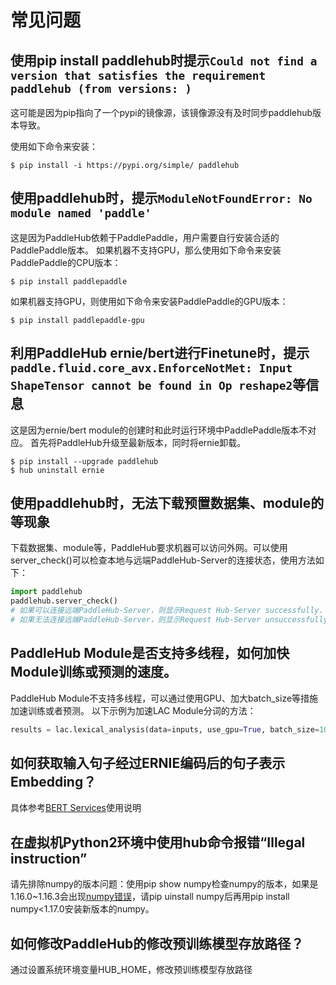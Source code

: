 # 常见问题

## 使用pip install paddlehub时提示`Could not find a version that satisfies the requirement paddlehub (from versions: )`

这可能是因为pip指向了一个pypi的镜像源，该镜像源没有及时同步paddlehub版本导致。

使用如下命令来安装：

```shell
$ pip install -i https://pypi.org/simple/ paddlehub
```

## 使用paddlehub时，提示`ModuleNotFoundError: No module named 'paddle'`

这是因为PaddleHub依赖于PaddlePaddle，用户需要自行安装合适的PaddlePaddle版本。
如果机器不支持GPU，那么使用如下命令来安装PaddlePaddle的CPU版本：
```shell
$ pip install paddlepaddle
```

如果机器支持GPU，则使用如下命令来安装PaddlePaddle的GPU版本：
```shell
$ pip install paddlepaddle-gpu
```

## 利用PaddleHub ernie/bert进行Finetune时，提示`paddle.fluid.core_avx.EnforceNotMet: Input ShapeTensor cannot be found in Op reshape2`等信息

这是因为ernie/bert module的创建时和此时运行环境中PaddlePaddle版本不对应。
首先将PaddleHub升级至最新版本，同时将ernie卸载。
```shell
$ pip install --upgrade paddlehub
$ hub uninstall ernie
```

## 使用paddlehub时，无法下载预置数据集、module的等现象

下载数据集、module等，PaddleHub要求机器可以访问外网。可以使用server_check()可以检查本地与远端PaddleHub-Server的连接状态，使用方法如下：

```python
import paddlehub
paddlehub.server_check()
# 如果可以连接远端PaddleHub-Server，则显示Request Hub-Server successfully.
# 如果无法连接远端PaddleHub-Server，则显示Request Hub-Server unsuccessfully.
```

## PaddleHub Module是否支持多线程，如何加快Module训练或预测的速度。

PaddleHub Module不支持多线程，可以通过使用GPU、加大batch_size等措施加速训练或者预测。
以下示例为加速LAC Module分词的方法：

```python
results = lac.lexical_analysis(data=inputs, use_gpu=True, batch_size=10)
```

## 如何获取输入句子经过ERNIE编码后的句子表示Embedding？

具体参考[BERT Services]()使用说明

## 在虚拟机Python2环境中使用hub命令报错“Illegal instruction”

请先排除numpy的版本问题：使用pip show numpy检查numpy的版本，如果是1.16.0~1.16.3会出现[numpy错误](https://github.com/numpy/numpy/issues/9532)，请pip uinstall numpy后再用pip install numpy<1.17.0安装新版本的numpy。

## 如何修改PaddleHub的修改预训练模型存放路径？

通过设置系统环境变量HUB_HOME，修改预训练模型存放路径
